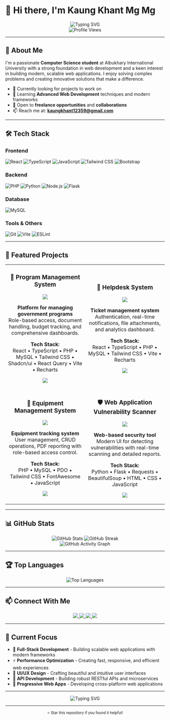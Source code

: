 # 👋 Hi there, I'm Kaung Khant Mg Mg

<div align="center">
  <img src="https://readme-typing-svg.herokuapp.com?font=Fira+Code&weight=500&size=28&pause=1000&color=6366F1&center=true&vCenter=true&width=435&lines=Full-Stack+Developer;Problem+Solver;Tech+Enthusiast" alt="Typing SVG" />
</div>

<div align="center">
  <img src="https://komarev.com/ghpvc/?username=Irrfan47&style=flat-square&color=6366F1" alt="Profile Views" />
</div>

---

## 🚀 About Me

I'm a passionate **Computer Science student** at Albukhary International University with a strong foundation in web development and a keen interest in building modern, scalable web applications. I enjoy solving complex problems and creating innovative solutions that make a difference.

- 🔭 Currently looking for projects to work on
- 🌱 Learning **Advanced Web Development** techniques and modern frameworks
- 💼 Open to **freelance opportunities** and **collaborations**
- 📫 Reach me at: **kaungkhant12359@gmail.com**

---

## 🛠️ Tech Stack

### Frontend
![React](https://img.shields.io/badge/React-20232A?style=for-the-badge&logo=react&logoColor=61DAFB)
![TypeScript](https://img.shields.io/badge/TypeScript-007ACC?style=for-the-badge&logo=typescript&logoColor=white)
![JavaScript](https://img.shields.io/badge/JavaScript-F7DF1E?style=for-the-badge&logo=javascript&logoColor=black)
![Tailwind CSS](https://img.shields.io/badge/Tailwind_CSS-38B2AC?style=for-the-badge&logo=tailwind-css&logoColor=white)
![Bootstrap](https://img.shields.io/badge/Bootstrap-563D7C?style=for-the-badge&logo=bootstrap&logoColor=white)

### Backend
![PHP](https://img.shields.io/badge/PHP-777BB4?style=for-the-badge&logo=php&logoColor=white)
![Python](https://img.shields.io/badge/Python-3776AB?style=for-the-badge&logo=python&logoColor=white)
![Node.js](https://img.shields.io/badge/Node.js-43853D?style=for-the-badge&logo=node.js&logoColor=white)
![Flask](https://img.shields.io/badge/Flask-000000?style=for-the-badge&logo=flask&logoColor=white)

### Database
![MySQL](https://img.shields.io/badge/MySQL-4479A1?style=for-the-badge&logo=mysql&logoColor=white)

### Tools & Others
![Git](https://img.shields.io/badge/Git-F05032?style=for-the-badge&logo=git&logoColor=white)
![Vite](https://img.shields.io/badge/Vite-646CFF?style=for-the-badge&logo=vite&logoColor=white)
![ESLint](https://img.shields.io/badge/ESLint-4B32C3?style=for-the-badge&logo=eslint&logoColor=white)

---

## 🎯 Featured Projects

<div align="center">
  <table>
    <tr>
      <td width="50%">
        <h3 align="center">🚀 Program Management System</h3>
        <div align="center">
          <a href="https://github.com/Irrfan47/Kedah-Plan-Hub" target="_blank">
            <img src="https://github-readme-stats.vercel.app/api/pin/?username=Irrfan47&repo=Kedah-Plan-Hub&theme=radical&hide_border=false&include_all_commits=false&count_private=false&layout=compact" />
          </a>
        </div>
        <p align="center">
          <strong>Platform for managing government programs</strong><br/>
          Role-based access, document handling, budget tracking, and comprehensive dashboards.
        </p>
        <p align="center">
          <strong>Tech Stack:</strong><br/>
          React • TypeScript • PHP • MySQL • Tailwind CSS • Shadcn/ui • React Query • Vite • Recharts
        </p>
        <p align="center">
          <a href="https://github.com/Irrfan47/Kedah-Plan-Hub" target="_blank">
            <img src="https://img.shields.io/badge/View_Code-000000?style=for-the-badge&logo=GitHub&logoColor=white" />
          </a>
          <span style="color: #10B981; font-weight: bold;"></span>
        </p>
      </td>
      <td width="50%">
        <h3 align="center">🎫 Helpdesk System</h3>
        <div align="center">
          <a href="https://github.com/Irrfan47/helpdesk" target="_blank">
            <img src="https://github-readme-stats.vercel.app/api/pin/?username=Irrfan47&repo=helpdesk&theme=radical&hide_border=false&include_all_commits=false&count_private=false&layout=compact" />
          </a>
        </div>
        <p align="center">
          <strong>Ticket management system</strong><br/>
          Authentication, real-time notifications, file attachments, and analytics dashboard.
        </p>
        <p align="center">
          <strong>Tech Stack:</strong><br/>
          React • TypeScript • PHP • MySQL • Tailwind CSS • Vite • Recharts
        </p>
        <p align="center">
          <a href="https://github.com/Irrfan47/helpdesk" target="_blank">
            <img src="https://img.shields.io/badge/View_Code-000000?style=for-the-badge&logo=GitHub&logoColor=white" />
          </a>
          <span style="color: #10B981; font-weight: bold;"></span>
        </p>
      </td>
    </tr>
    <tr>
      <td width="50%">
        <h3 align="center">🔧 Equipment Management System</h3>
        <div align="center">
          <a href="https://github.com/Irrfan47/equipment_management_system" target="_blank">
            <img src="https://github-readme-stats.vercel.app/api/pin/?username=Irrfan47&repo=equipment_management_system&theme=radical&hide_border=false&include_all_commits=false&count_private=false&layout=compact" />
          </a>
        </div>
        <p align="center">
          <strong>Equipment tracking system</strong><br/>
          User management, CRUD operations, PDF reporting with role-based access control.
        </p>
        <p align="center">
          <strong>Tech Stack:</strong><br/>
          PHP • MySQL • PDO • Tailwind CSS • FontAwesome • JavaScript
        </p>
        <p align="center">
          <a href="https://github.com/Irrfan47/equipment_management_system" target="_blank">
            <img src="https://img.shields.io/badge/View_Code-000000?style=for-the-badge&logo=GitHub&logoColor=white" />
          </a>
          <span style="color: #10B981; font-weight: bold;"></span>
        </p>
      </td>
      <td width="50%">
        <h3 align="center">🛡️ Web Application Vulnerability Scanner</h3>
        <div align="center">
          <a href="https://github.com/Irrfan47/Web-Application-Vulnerability-Scanner" target="_blank">
            <img src="https://github-readme-stats.vercel.app/api/pin/?username=Irrfan47&repo=Web-Application-Vulnerability-Scanner&theme=radical&hide_border=false&include_all_commits=false&count_private=false&layout=compact" />
          </a>
        </div>
        <p align="center">
          <strong>Web-based security tool</strong><br/>
          Modern UI for detecting vulnerabilities with real-time scanning and detailed reports.
        </p>
        <p align="center">
          <strong>Tech Stack:</strong><br/>
          Python • Flask • Requests • BeautifulSoup • HTML • CSS • JavaScript
        </p>
        <p align="center">
          <a href="https://github.com/Irrfan47/Web-Application-Vulnerability-Scanner" target="_blank">
            <img src="https://img.shields.io/badge/View_Code-000000?style=for-the-badge&logo=GitHub&logoColor=white" />
          </a>
          <span style="color: #3B82F6; font-weight: bold;"></span>
        </p>
      </td>
    </tr>
  </table>
</div>

---

## 📊 GitHub Stats

<div align="center">
  <img src="https://github-readme-stats.vercel.app/api?username=Irrfan47&show_icons=true&theme=radical&hide_border=false&include_all_commits=false&count_private=false" alt="GitHub Stats" />
  <img src="https://github-readme-streak-stats.herokuapp.com/?user=Irrfan47&theme=radical&hide_border=false" alt="GitHub Streak" />
</div>

<div align="center">
  <img src="https://github-readme-activity-graph.vercel.app/graph?username=Irrfan47&theme=radical&hide_border=false" alt="GitHub Activity Graph" />
</div>

---

## 🏆 Top Languages

<div align="center">
  <img src="https://github-readme-stats.vercel.app/api/top-langs/?username=Irrfan47&theme=radical&hide_border=false&include_all_commits=false&count_private=false&layout=compact" alt="Top Languages" />
</div>

---

## 📫 Connect With Me

<div align="center">
  <a href="https://github.com/Irrfan47" target="_blank">
    <img src="https://img.shields.io/badge/GitHub-100000?style=for-the-badge&logo=github&logoColor=white" />
  </a>
  <a href="https://www.linkedin.com/in/kaung-khant-mg-mg-26a98821a/" target="_blank">
    <img src="https://img.shields.io/badge/LinkedIn-0077B5?style=for-the-badge&logo=linkedin&logoColor=white" />
  </a>
  <a href="mailto:kaungkhant12359@gmail.com">
    <img src="https://img.shields.io/badge/Gmail-D14836?style=for-the-badge&logo=gmail&logoColor=white" />
  </a>
  <a href="https://wa.me/601137643617" target="_blank">
    <img src="https://img.shields.io/badge/WhatsApp-25D366?style=for-the-badge&logo=whatsapp&logoColor=white" />
  </a>
</div>

---

## 🎯 Current Focus

- 🚀 **Full-Stack Development** - Building scalable web applications with modern frameworks
- ⚡ **Performance Optimization** - Creating fast, responsive, and efficient web experiences
- 🎨 **UI/UX Design** - Crafting beautiful and intuitive user interfaces
- 🔧 **API Development** - Building robust RESTful APIs and microservices
- 📱 **Progressive Web Apps** - Developing cross-platform web applications

---

<div align="center">
  <img src="https://readme-typing-svg.herokuapp.com?font=Fira+Code&weight=500&size=20&pause=1000&color=6366F1&center=true&vCenter=true&width=435&lines=Thanks+for+visiting+my+profile!;Let's+connect+and+build+something+amazing+together!" alt="Typing SVG" />
</div>

---

<div align="center">
  <sub>⭐ Star this repository if you found it helpful!</sub>
</div>
